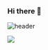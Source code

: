 ### Hi there 👋


![header](https://capsule-render.vercel.app/api?type=Waving&text=Welcome%to%Jiyoung's%20GitHub&fontSize=30&color=auto&fontColor=4d6c99)

<a href="https://summerbook.tistory.com/" target="_blank"><img src="https://img.shields.io/badge/TSTORY-FF4785?style=plastic&logo=tistory&logoColor=ffe6f7"/></a>

  
<!--
**bvnohz/bvnohz** is a ✨ _special_ ✨ repository because its `README.md` (this file) appears on your GitHub profile.

Here are some ideas to get you started:

- 🔭 I’m currently working on ...
- 🌱 I’m currently learning ...
- 👯 I’m looking to collaborate on ...
- 🤔 I’m looking for help with ...
- 💬 Ask me about ...
- 📫 How to reach me: ...
- 😄 Pronouns: ...
- ⚡ Fun fact: ...
-->
